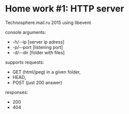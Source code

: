 # Home work #1: HTTP server 

Technosphere.mail.ru 2015
   using libevent

console arguments:
  + -h/--ip   [server ip adress]
  + -p/--port [listening port]
  + -d/--dir  [folder with files]

supports
requests:
  +  GET (html/jpeg) in a given folder,
  +  HEAD,
  +  POST (just 200 answer)
  
responses:
  +  200
  +  404
  
